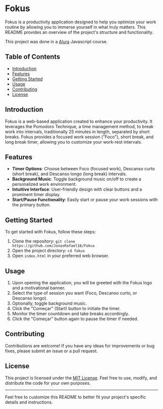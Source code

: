 # Fokus

Fokus is a productivity application designed to help you optimize your work routine by allowing you to immerse yourself in what truly matters. This README provides an overview of the project's structure and functionality.

This project was done in a [Alura](https://www.alura.com.br/) Javascript course.

## Table of Contents

- [Introduction](#introduction)
- [Features](#features)
- [Getting Started](#getting-started)
- [Usage](#usage)
- [Contributing](#contributing)
- [License](#license)

## Introduction

Fokus is a web-based application created to enhance your productivity. It leverages the Pomodoro Technique, a time management method, to break work into intervals, traditionally 25 minutes in length, separated by short breaks. Fokus provides a focused work session ("Foco"), short break, and long break timer, allowing you to customize your work-rest intervals.

## Features

- **Timer Options**: Choose between Foco (focused work), Descanso curto (short break), and Descanso longo (long break) intervals.
- **Background Music**: Toggle background music on/off to create a personalized work environment.
- **Intuitive Interface**: User-friendly design with clear buttons and a prominent timer display.
- **Start/Pause Functionality**: Easily start or pause your work sessions with the primary button.

## Getting Started

To get started with Fokus, follow these steps:

1. Clone the repository: `git clone https://github.com/JonasRafael16/Fokus`
2. Open the project directory: `cd fokus`
3. Open `index.html` in your preferred web browser.

## Usage

1. Upon opening the application, you will be greeted with the Fokus logo and a motivational banner.
2. Select the type of session you want (Foco, Descanso curto, or Descanso longo).
3. Optionally, toggle background music.
4. Click the "Começar" (Start) button to initiate the timer.
5. Monitor the timer countdown and take breaks accordingly.
6. Click the "Começar" button again to pause the timer if needed.

## Contributing

Contributions are welcome! If you have any ideas for improvements or bug fixes, please submit an issue or a pull request.

## License

This project is licensed under the [MIT License](LICENSE). Feel free to use, modify, and distribute the code for your own purposes.

---

Feel free to customize this README to better fit your project's specific details and instructions.
